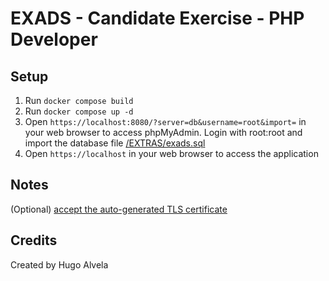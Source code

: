 # EXADS - Candidate Exercise - PHP Developer

## Setup
1. Run `docker compose build`
2. Run `docker compose up -d`
3. Open `https://localhost:8080/?server=db&username=root&import=` in your web browser to access phpMyAdmin. Login with root:root and import the database file [/EXTRAS/exads.sql](https://github.com/Kaputz/exads_eng_test/blob/main/EXTRAS/exads.sql)
4. Open `https://localhost` in your web browser to access the application

## Notes
(Optional) [accept the auto-generated TLS certificate](https://stackoverflow.com/a/15076602/1352334)

## Credits
Created by Hugo Alvela

